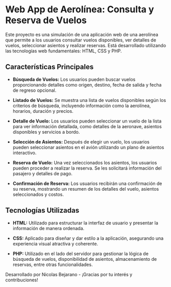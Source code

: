 # Web App de Aerolínea: Consulta y Reserva de Vuelos

Este proyecto es una simulación de una aplicación web de una aerolínea que permite a los usuarios consultar vuelos disponibles, ver detalles de vuelos, seleccionar asientos y realizar reservas. Está desarrollado utilizando las tecnologías web fundamentales: HTML, CSS y PHP.

## Características Principales

- **Búsqueda de Vuelos:** Los usuarios pueden buscar vuelos proporcionando detalles como origen, destino, fecha de salida y fecha de regreso opcional.

- **Listado de Vuelos:** Se muestra una lista de vuelos disponibles según los criterios de búsqueda, incluyendo información como la aerolínea, horarios, duración y precios.

- **Detalle de Vuelo:** Los usuarios pueden seleccionar un vuelo de la lista para ver información detallada, como detalles de la aeronave, asientos disponibles y servicios a bordo.

- **Selección de Asientos:** Después de elegir un vuelo, los usuarios pueden seleccionar asientos en el avión utilizando un plano de asientos interactivo.

- **Reserva de Vuelo:** Una vez seleccionados los asientos, los usuarios pueden proceder a realizar la reserva. Se les solicitará información del pasajero y detalles de pago.

- **Confirmación de Reserva:** Los usuarios recibirán una confirmación de su reserva, mostrando un resumen de los detalles del vuelo, asientos seleccionados y costos.

## Tecnologías Utilizadas

- **HTML:** Utilizado para estructurar la interfaz de usuario y presentar la información de manera ordenada.

- **CSS:** Aplicado para diseñar y dar estilo a la aplicación, asegurando una experiencia visual atractiva y coherente.

- **PHP:** Utilizado en el lado del servidor para gestionar la lógica de búsqueda de vuelos, disponibilidad de asientos, almacenamiento de reservas, entre otras funcionalidades.


Desarrollado por Nicolas Bejarano - ¡Gracias por tu interés y contribuciones!

